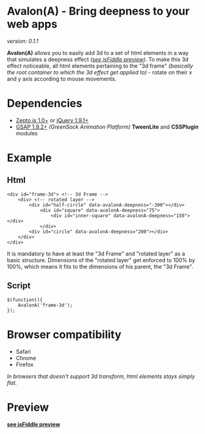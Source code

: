 # Avalon(A) - Bring deepness to your web apps

*version: 0.1.1*


**Avalon(A)** allows you to easily add 3d to a set of html elements in a way that simulates a deepness effect *([see jsFiddle preview](http://jsfiddle.net/K3kPx/))*. To make this 3d effect noticeable, all html elements pertaining to the "3d frame" *(basically the root container to which the 3d effect get applied to)* - rotate on their x and y axis according to mouse movements.

# Dependencies
- [Zepto.js 1.0+](http://zeptojs.com) or [jQuery 1.9.1+](http://jquery.com)
- [GSAP 1.9.2+](http://www.greensock.com) *(GreenSock Animation Platform)* **TweenLite** and **CSSPlugin** modules

# Example
## Html
	<div id="frame-3d"> <!-- 3d Frame -->
    	<div> <!-- rotated layer -->
        	<div id="half-circle" data-avalonA-deepness="-300"></div>
        		<div id="square" data-avalonA-deepness="75">
            		<div id="inner-square" data-avalonA-deepness="150"></div>
        		</div>
        	<div id="circle" data-avalonA-deepness="200"></div>
    	</div>
	</div>

It is mandatory to have at least the "3d Frame" and "rotated layer" as a basic structure. Dimensions of the "rotated layer" get enforced to 100% by 100%, which means it fits to the dimensions of his parent, the "3d Frame".

## Script
    $(function(){
        AvalonA('frame-3d');
    });

# Browser compatibility
- Safari
- Chrome
- Firefox

*In browsers that doesn't support 3d transform, html elements stays simply flat.*

# Preview
**[see jsFiddle preview](http://jsfiddle.net/K3kPx/)**